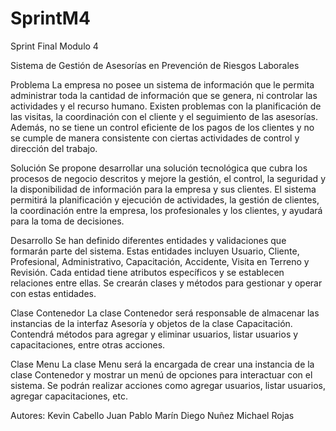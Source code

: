 # SprintM4
Sprint Final Modulo 4

Sistema de Gestión de Asesorías en Prevención de Riesgos Laborales

Problema
La empresa no posee un sistema de información que le permita administrar toda la cantidad de información que se genera, ni controlar las 
actividades y el recurso humano. Existen problemas con la planificación de las visitas, la coordinación con el cliente y el seguimiento de las asesorías. 
Además, no se tiene un control eficiente de los pagos de los clientes y no se cumple de manera consistente con ciertas actividades de control y 
dirección del trabajo.

Solución
Se propone desarrollar una solución tecnológica que cubra los procesos de negocio descritos y mejore la gestión, el control, la seguridad y la 
disponibilidad de información para la empresa y sus clientes. El sistema permitirá la planificación y ejecución de actividades, 
la gestión de clientes, la coordinación entre la empresa, los profesionales y los clientes, y ayudará para la toma de decisiones. 

Desarrollo
Se han definido diferentes entidades y validaciones que formarán parte del sistema. Estas entidades incluyen Usuario, Cliente, Profesional, 
Administrativo, Capacitación, Accidente, Visita en Terreno y Revisión. Cada entidad tiene atributos específicos y se establecen relaciones entre ellas. 
Se crearán clases y métodos para gestionar y operar con estas entidades.

Clase Contenedor
La clase Contenedor será responsable de almacenar las instancias de la interfaz Asesoría y objetos de la clase Capacitación. 
Contendrá métodos para agregar y eliminar usuarios, listar usuarios y capacitaciones, entre otras acciones.

Clase Menu
La clase Menu será la encargada de crear una instancia de la clase Contenedor y mostrar un menú de opciones para interactuar con el sistema. 
Se podrán realizar acciones como agregar usuarios, listar usuarios, agregar capacitaciones, etc.

Autores:
Kevin Cabello
Juan Pablo Marín
Diego Nuñez
Michael Rojas
